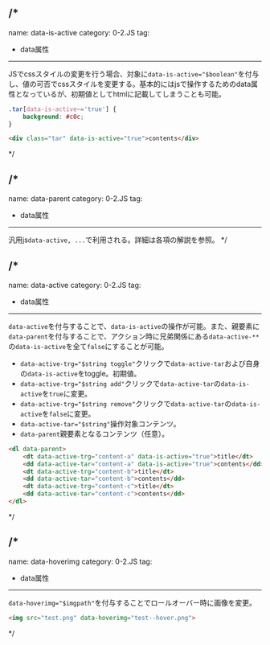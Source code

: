 /*
---
name: data-is-active
category: 0-2.JS
tag:
- data属性
---

JSでcssスタイルの変更を行う場合、対象に`data-is-active="$boolean"`を付与し、値の可否でcssスタイルを変更する。基本的にはjsで操作するためのdata属性となっているが、初期値としてhtmlに記載してしまうことも可能。

```scss
.tar[data-is-active~='true'] {
	background: #c0c;
}
```

```html
<div class="tar" data-is-active="true">contents</div>
```
*/

/*
---
name: data-parent
category: 0-2.JS
tag:
- data属性
---
汎用js`data-active, ...`で利用される。詳細は各項の解説を参照。
*/

/*
---
name: data-active
category: 0-2.JS
tag:
- data属性
---
`data-active`を付与することで、`data-is-active`の操作が可能。また、親要素に`data-parent`を付与することで、アクション時に兄弟関係にある`data-active-**`の`data-is-active`を全て`false`にすることが可能。

- `data-active-trg="$string toggle"`クリックで`data-active-tar`および自身の`data-is-active`をtoggle。初期値。
- `data-active-trg="$string add"`クリックで`data-active-tar`の`data-is-active`を`true`に変更。
- `data-active-trg="$string remove"`クリックで`data-active-tar`の`data-is-active`を`false`に変更。
- `data-active-tar="$string"`操作対象コンテンツ。
- `data-parent`親要素となるコンテンツ（任意）。

```html
<dl data-parent>
	<dt data-active-trg="content-a" data-is-active="true">title</dt>
	<dd data-active-tar="content-a" data-is-active="true">contents</dd>
	<dt data-active-trg="content-b">title</dt>
	<dd data-active-tar="content-b">contents</dd>
	<dt data-active-trg="content-c">title</dt>
	<dd data-active-tar="content-c">contents</dd>
</dl>
```
*/

/*
---
name: data-hoverimg
category: 0-2.JS
tag:
- data属性
---
`data-hoverimg="$imgpath"`を付与することでロールオーバー時に画像を変更。

```html
<img src="test.png" data-hoverimg="test--hover.png">
```
*/
